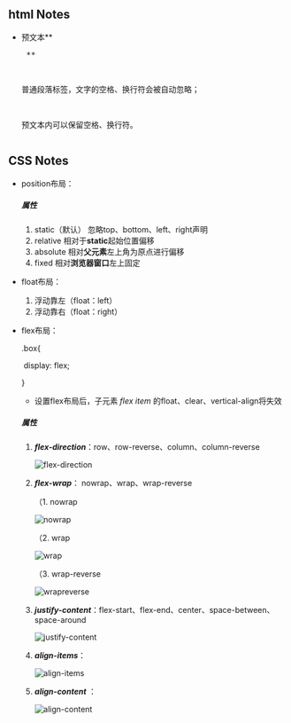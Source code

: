 ## html Notes

+ 预文本**<pre> **

  普通段落标签，文字的空格、换行符会被自动忽略；

  预文本内可以保留空格、换行符。

## CSS Notes

+ position布局：

  ##### 属性

  1. static（默认）   忽略top、bottom、left、right声明
  2. relative               相对于**static**起始位置偏移
  3. absolute             相对**父元素**左上角为原点进行偏移
  4. fixed                    相对**浏览器窗口**左上固定

+ float布局：

  1. 浮动靠左（float：left）
  2. 浮动靠右（float：right）

+ flex布局：

  .box{

  ​	display: flex;

  }

  + 设置flex布局后，子元素 *flex item* 的float、clear、vertical-align将失效

  ##### 属性

  1. ***flex-direction***：row、row-reverse、column、column-reverse

     ![flex-direction](http://www.runoob.com/wp-content/uploads/2015/07/0cbe5f8268121114e87d0546e53cda6e.png)

  2. ***flex-wrap***： nowrap、wrap、wrap-reverse

     （1.  nowrap

     ![nowrap](http://www.runoob.com/wp-content/uploads/2015/07/9da1f23965756568b4c6ea7124db7b9a.png "nowrap")

     （2.  wrap

     ![wrap](http://www.runoob.com/wp-content/uploads/2015/07/3c6b3c8b8fe5e26bca6fb57538cf72d9.jpg)

     （3.  wrap-reverse

     ![wrapreverse](http://www.runoob.com/wp-content/uploads/2015/07/fb4cf2bab8b6b744b64f6d7a99cd577c.jpg)

  3. ***justify-content***：flex-start、flex-end、center、space-between、space-around

     ![justify-content](http://www.runoob.com/wp-content/uploads/2015/07/c55dfe8e3422458b50e985552ef13ba5.png)

  4. ***align-items***：

     ![align-items](http://www.runoob.com/wp-content/uploads/2015/07/2b0c39c7e7a80d5a784c8c2ca63cde17.png)

  5. ***align-content*** ：

     ![align-content](http://www.runoob.com/wp-content/uploads/2015/07/f10918ccb8a13247c9d47715a2bd2c33.png)

